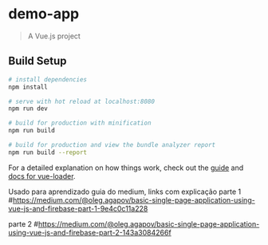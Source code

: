 # demo-app

> A Vue.js project

## Build Setup

``` bash
# install dependencies
npm install

# serve with hot reload at localhost:8080
npm run dev

# build for production with minification
npm run build

# build for production and view the bundle analyzer report
npm run build --report
```

For a detailed explanation on how things work, check out the [guide](http://vuejs-templates.github.io/webpack/) and [docs for vue-loader](http://vuejs.github.io/vue-loader).



Usado para aprendizado guia do medium, links com explicação 
parte 1
#https://medium.com/@oleg.agapov/basic-single-page-application-using-vue-js-and-firebase-part-1-9e4c0c11a228

parte 2 
#https://medium.com/@oleg.agapov/basic-single-page-application-using-vue-js-and-firebase-part-2-143a3084266f
